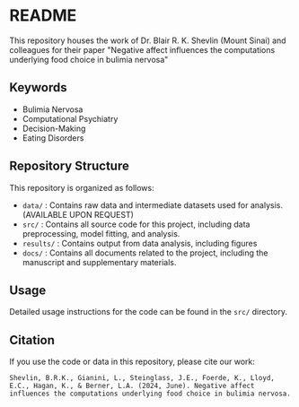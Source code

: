 # README
This repository houses the work of Dr. Blair R. K. Shevlin (Mount Sinai) and colleagues for their paper "Negative affect influences the computations underlying food choice in bulimia nervosa" 

## Keywords
- Bulimia Nervosa
- Computational Psychiatry
- Decision-Making
- Eating Disorders

## Repository Structure

This repository is organized as follows:

- `data/` : Contains raw data and intermediate datasets used for analysis. (AVAILABLE UPON REQUEST)
- `src/` : Contains all source code for this project, including data preprocessing, model fitting, and analysis.
- `results/` : Contains output from data analysis, including figures
- `docs/` : Contains all documents related to the project, including the manuscript and supplementary materials.

## Usage

Detailed usage instructions for the code can be found in the `src/` directory. 

## Citation

If you use the code or data in this repository, please cite our work:

```
Shevlin, B.R.K., Gianini, L., Steinglass, J.E., Foerde, K., Lloyd, E.C., Hagan, K., & Berner, L.A. (2024, June). Negative affect influences the computations underlying food choice in bulimia nervosa.
```
